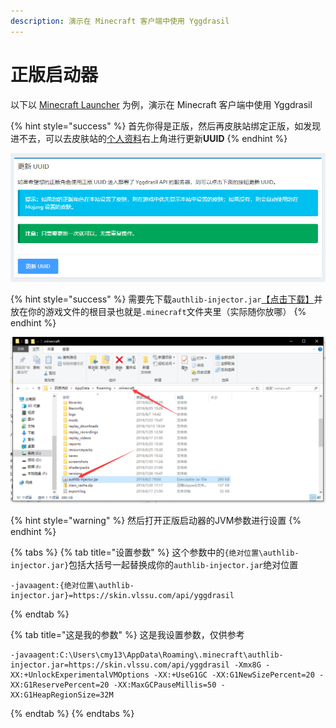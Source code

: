 ```yaml
---
description: 演示在 Minecraft 客户端中使用 Yggdrasil
---
```


# 正版启动器

以下以 [Minecraft Launcher](https://www.minecraft.net/zh-hans/download) 为例，演示在 Minecraft 客户端中使用 Yggdrasil

{% hint style="success" %}
首先你得是正版，然后再皮肤站绑定正版，如发现进不去，可以去皮肤站的[个人资料](https://skin.vlssu.com/user/profile)右上角进行更新**UUID**
{% endhint %}

![](../../.gitbook/assets/h1b-b5usdthqh7-usdk9w_ol-1.png)

{% hint style="success" %}
需要先下载`authlib-injector.jar`[【点击下载】](https://authlib-injector.yushi.moe/~download/)并放在你的游戏文件的根目录也就是`.minecraft`文件夹里（实际随你放哪）
{% endhint %}

![](../../.gitbook/assets/fnuc00nk_mlxbxip03bgns.png)

{% hint style="warning" %}
然后打开正版启动器的JVM参数进行设置
{% endhint %}

{% tabs %}
{% tab title="设置参数" %}
这个参数中的`{绝对位置\authlib-injector.jar}`包括大括号一起替换成你的`authlib-injector.jar`绝对位置

```text
-javaagent:{绝对位置\authlib-injector.jar}=https://skin.vlssu.com/api/yggdrasil
```
{% endtab %}

{% tab title="这是我的参数" %}
这是我设置参数，仅供参考

```text
-javaagent:C:\Users\cmy13\AppData\Roaming\.minecraft\authlib-injector.jar=https://skin.vlssu.com/api/yggdrasil -Xmx8G -XX:+UnlockExperimentalVMOptions -XX:+UseG1GC -XX:G1NewSizePercent=20 -XX:G1ReservePercent=20 -XX:MaxGCPauseMillis=50 -XX:G1HeapRegionSize=32M
```
{% endtab %}
{% endtabs %}

